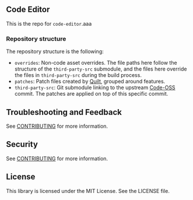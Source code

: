 ## Code Editor

This is the repo for `code-editor`.aaa

### Repository structure

The repository structure is the following:
- `overrides`: Non-code asset overrides. The file paths here follow the structure of the `third-party-src` submodule, and the files here override the files in `third-party-src` during the build process.
- `patches`: Patch files created by [Quilt](https://linux.die.net/man/1/quilt), grouped around features.
- `third-party-src`: Git submodule linking to the upstream [Code-OSS](https://github.com/microsoft/vscode/) commit. The patches are applied on top of this specific commit.

## Troubleshooting and Feedback

See [CONTRIBUTING](CONTRIBUTING.md#reporting-bugsfeature-requests) for more information.

## Security

See [CONTRIBUTING](CONTRIBUTING.md#security-issue-notifications) for more information.

## License

This library is licensed under the MIT License. See the LICENSE file.

